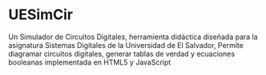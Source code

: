# UESimCir
Un Simulador de Circuitos Digitales, herramienta didáctica diseñada para la asignatura Sistemas Digitales de la Universidad de El Salvador, Permite diagramar circuitos digitales, generar tablas de verdad y ecuaciones booleanas implementada en HTML5 y JavaScript
